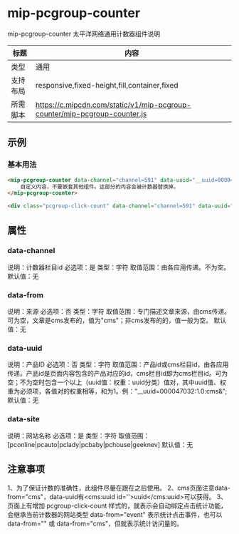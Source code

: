 # mip-pcgroup-counter

mip-pcgroup-counter 太平洋网络通用计数器组件说明

标题|内容
----|----
类型|通用
支持布局|responsive,fixed-height,fill,container,fixed
所需脚本|https://c.mipcdn.com/static/v1/mip-pcgroup-counter/mip-pcgroup-counter.js

## 示例

### 基本用法
```html
<mip-pcgroup-counter data-channel="channel=591" data-uuid="__uuid=000047032:1.0:cms&" data-site="pcbaby" data-from="cms">
    自定义内容，不要嵌套其他组件。这部分的内容会被计数器替换掉。
</mip-pcgroup-counter>

<div class="pcgroup-click-count" data-channel="channel=591" data-uuid="" data-from="event">页面绑定点击统计功能</div>
```

## 属性

### data-channel

说明：计数器栏目id
必选项：是
类型：字符
取值范围：由各应用传递。不为空。
默认值：无

### data-from

说明：来源
必选项：否
类型：字符
取值范围：专门描述文章来源，由cms传递。可为空，文章是cms发布的，值为"cms"；非cms发布的的，值一般为空。
默认值：无

### data-uuid

说明：产品ID
必选项：否
类型：字符
取值范围：产品id或cms栏目id，由各应用传递。产品id是页面内容包含的产品对应的id，cms栏目id即为cms栏目id。可为空；不为空时包含一个以上（uuid值：权重：uuid分类）值对，其中uuid值、权重为必须项，各值对的权重相等，和为1。例："__uuid=000047032:1.0:cms&";
默认值：无

### data-site

说明：网站名称
必选项：是
类型：字符
取值范围：[pconline|pcauto|pclady|pcbaby|pchouse|geeknev]
默认值：无

## 注意事项

1、为了保证计数的准确性，此组件尽量在跟在<body>之后使用。
2、cms页面注意data-from="cms"，data-uuid有<cms:uuid id=''>uuid</cms:uuid>可以获得。
3、页面上有增加 pcgroup-click-count 样式的，就表示会自动绑定点击统计功能，会继承当前计数器的网站类型 data-from="event" 表示统计点击事件，也可以data-from="" 或 data-from="cms"，但就表示统计访问量的。
